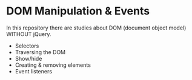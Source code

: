 # DOM Manipulation & Events

In this repository there are studies about DOM (document object model) WITHOUT jQuery.

- Selectors
- Traversing the DOM
- Show/hide
- Creating & removing elements
- Event listeners